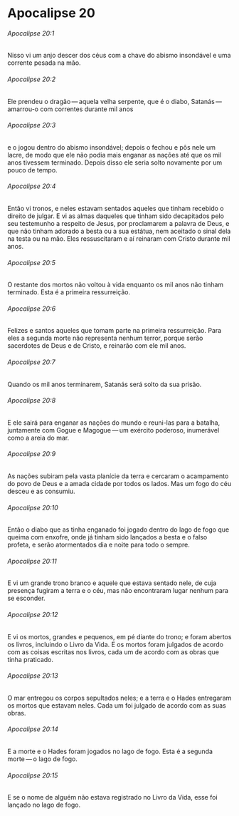 # Apocalipse 20

###### Apocalipse 20:1

Nisso vi um anjo descer dos céus com a chave do abismo insondável e uma corrente pesada na mão.

###### Apocalipse 20:2

Ele prendeu o dragão — aquela velha serpente, que é o diabo, Satanás — amarrou-o com correntes durante mil anos

###### Apocalipse 20:3

e o jogou dentro do abismo insondável; depois o fechou e pôs nele um lacre, de modo que ele não podia mais enganar as nações até que os mil anos tivessem terminado. Depois disso ele seria solto novamente por um pouco de tempo.

###### Apocalipse 20:4

Então vi tronos, e neles estavam sentados aqueles que tinham recebido o direito de julgar. E vi as almas daqueles que tinham sido decapitados pelo seu testemunho a respeito de Jesus, por proclamarem a palavra de Deus, e que não tinham adorado a besta ou a sua estátua, nem aceitado o sinal dela na testa ou na mão. Eles ressuscitaram e aí reinaram com Cristo durante mil anos.

###### Apocalipse 20:5

O restante dos mortos não voltou à vida enquanto os mil anos não tinham terminado. Esta é a primeira ressurreição.

###### Apocalipse 20:6

Felizes e santos aqueles que tomam parte na primeira ressurreição. Para eles a segunda morte não representa nenhum terror, porque serão sacerdotes de Deus e de Cristo, e reinarão com ele mil anos.

###### Apocalipse 20:7

Quando os mil anos terminarem, Satanás será solto da sua prisão.

###### Apocalipse 20:8

E ele sairá para enganar as nações do mundo e reuni-las para a batalha, juntamente com Gogue e Magogue — um exército poderoso, inumerável como a areia do mar.

###### Apocalipse 20:9

As nações subiram pela vasta planície da terra e cercaram o acampamento do povo de Deus e a amada cidade por todos os lados. Mas um fogo do céu desceu e as consumiu.

###### Apocalipse 20:10

Então o diabo que as tinha enganado foi jogado dentro do lago de fogo que queima com enxofre, onde já tinham sido lançados a besta e o falso profeta, e serão atormentados dia e noite para todo o sempre.

###### Apocalipse 20:11

E vi um grande trono branco e aquele que estava sentado nele, de cuja presença fugiram a terra e o céu, mas não encontraram lugar nenhum para se esconder.

###### Apocalipse 20:12

E vi os mortos, grandes e pequenos, em pé diante do trono; e foram abertos os livros, incluindo o Livro da Vida. E os mortos foram julgados de acordo com as coisas escritas nos livros, cada um de acordo com as obras que tinha praticado.

###### Apocalipse 20:13

O mar entregou os corpos sepultados neles; e a terra e o Hades entregaram os mortos que estavam neles. Cada um foi julgado de acordo com as suas obras.

###### Apocalipse 20:14

E a morte e o Hades foram jogados no lago de fogo. Esta é a segunda morte — o lago de fogo.

###### Apocalipse 20:15

E se o nome de alguém não estava registrado no Livro da Vida, esse foi lançado no lago de fogo.

